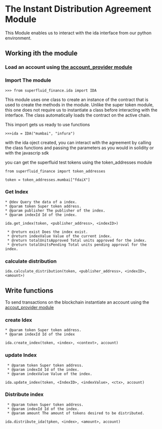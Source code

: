 # The Instant Distribution Agreement Module

This Module enables us to interact with the ida interface from our python environment.

## Working ith the module

### Load an account using [**the account_provider module**](/ACOUNT.md)

### Import The module
```
>>> from superfluid_finance.ida import IDA
```
This module uses one class to create an instance of the contract that is used to create the methods in the module. Unlike the super token module, this one does not require us to instantiate a class before interacting with the interface. The class automatically loads the contract on the active chain.

This import gets us ready to use functions

```
>>>ida = IDA("mumbai", "infura")
```

with the ida oject created, you can interact with the agreement by calling the class functions and passing the parameters as you would in solidity or with the javascrip sdk

you can get the superfluid test tokens using the token_addresses module

```
from superfluid_finance import token_addresses
```
```
token = token_addresses.mumbai["fdaiX"]
```

### Get Index

    * @dev Query the data of a index.
    * @param token Super token address.
    * @param publisher The publisher of the index.
    * @param indexId Id of the index.

```
ida.get_index(token, <publisher_address>, <indexID>)
```

     * @return exist Does the index exist.
     * @return indexValue Value of the current index.
     * @return totalUnitsApproved Total units approved for the index.
     * @return totalUnitsPending Total units pending approval for the index.

### calculate distribution

```
ida.calculate_distribution(token, <publisher_address>, <indexID>, <amount>)
```
## Write functions
To send transactions on the blockchain instantiate an account using the [accout_provider module](./ACOUNT.md)

### create Idex
    * @param token Super token address.
    * @param indexId Id of the index

```
ida.create_index(token, <index>, <context>, account)
```
### update Index

     * @param token Super token address.
     * @param indexId Id of the index.
     * @param indexValue Value of the index.

```
ida.update_index(token, <IndexID>, <indexValue>, <ctx>, account)
```

### Distribute index

     * @param token Super token address.
     * @param indexId Id of the index.
     * @param amount The amount of tokens desired to be distributed.

```
ida.distribute_ida(tpken, <index>, <amount>, account)
```

